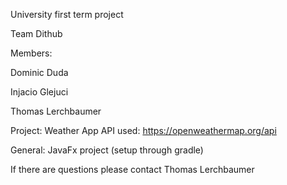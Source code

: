 University first term project

Team Dithub

Members:

Dominic Duda

Injacio Glejuci

Thomas Lerchbaumer 


Project: Weather App 
API used: https://openweathermap.org/api  

General:
JavaFx project (setup through gradle)

If there are questions please contact Thomas Lerchbaumer